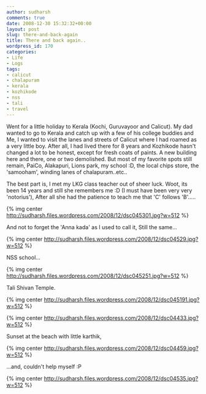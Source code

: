 ```yaml
---
author: sudharsh
comments: true
date: 2008-12-30 15:32:32+00:00
layout: post
slug: there-and-back-again
title: There and back again..
wordpress_id: 170
categories:
- Life
- Logs
tags:
- calicut
- chalapuram
- kerala
- kozhikode
- nss
- tali
- travel
---
```


Went for a little holiday to Kerala (Kochi, Guruvayoor and Calicut). My dad wanted to go to Kerala and catch up with a few of his college buddies and Me, I wanted to visit the lanes and streets of Calicut where I had roamed as a very little boy. After all, I had lived there for 8 years and Kozhikode hasn't changed a lot to be honest, except for fresh coats of paints. A new building here and there, one or two demolished. But most of my favorite spots still remain, PaiCo, Alakapuri, Lions park, my school :D, the local chips store, the 'samooham', winding lanes of chalapuram..etc..

The best part is, I met my LKG class teacher out of sheer luck. Woot, its been 14 years and still she remembers me :D (I must have been very very 'notorius'), After all she had the patience to teach me that 'C' follows 'B'.....

{% img center http://sudharsh.files.wordpress.com/2008/12/dsc045301.jpg?w=512 %}

And not to forget the 'Anna kada' as I used to call it, Still the same...

{% img center http://sudharsh.files.wordpress.com/2008/12/dsc04529.jpg?w=512 %}

NSS school... 

{% img center http://sudharsh.files.wordpress.com/2008/12/dsc045251.jpg?w=512 %}

Tali Shivan Temple.

{% img center http://sudharsh.files.wordpress.com/2008/12/dsc045191.jpg?w=512 %}

{% img center http://sudharsh.files.wordpress.com/2008/12/dsc04433.jpg?w=512 %}

Sunset at the beach with little karthik,

{% img center http://sudharsh.files.wordpress.com/2008/12/dsc04459.jpg?w=512 %}

...and, couldn't help myself :P

{% img center http://sudharsh.files.wordpress.com/2008/12/dsc04535.jpg?w=512 %}
